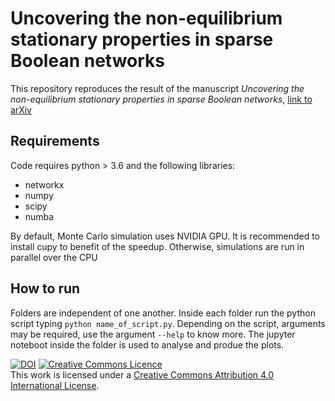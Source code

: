 # Uncovering the non-equilibrium stationary properties in sparse Boolean networks
This repository reproduces the result of the manuscript *Uncovering the non-equilibrium stationary properties in sparse Boolean networks*, [link to arXiv](https://arxiv.org/abs/2202.06705)
## Requirements
Code requires python > 3.6 and the following libraries:
- networkx
- numpy
- scipy
- numba

By default, Monte Carlo simulation  uses  NVIDIA  GPU. It is recommended to install cupy to benefit of the speedup. Otherwise, simulations are run  in parallel over the CPU
## How to run
Folders are independent of one another. Inside each folder run the python script typing ```python name_of_script.py```. Depending on the script, arguments may be required, use the argument ```--help``` to know more.  The jupyter noteboot inside the folder is used to analyse and produe the plots. 


<a href="https://zenodo.org/badge/latestdoi/447633720"><img src="https://zenodo.org/badge/447633720.svg" alt="DOI"></a>
<a rel="license" href="http://creativecommons.org/licenses/by/4.0/"><img alt="Creative Commons Licence" style="border-width:0" src="https://i.creativecommons.org/l/by/4.0/88x31.png" /></a><br />This work is licensed under a <a rel="license" href="http://creativecommons.org/licenses/by/4.0/">Creative Commons Attribution 4.0 International License</a>.

